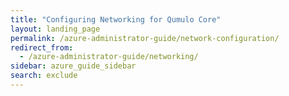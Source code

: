 ```yaml
---
title: "Configuring Networking for Qumulo Core"
layout: landing_page
permalink: /azure-administrator-guide/network-configuration/
redirect_from:
  - /azure-administrator-guide/networking/
sidebar: azure_guide_sidebar
search: exclude
---
```

